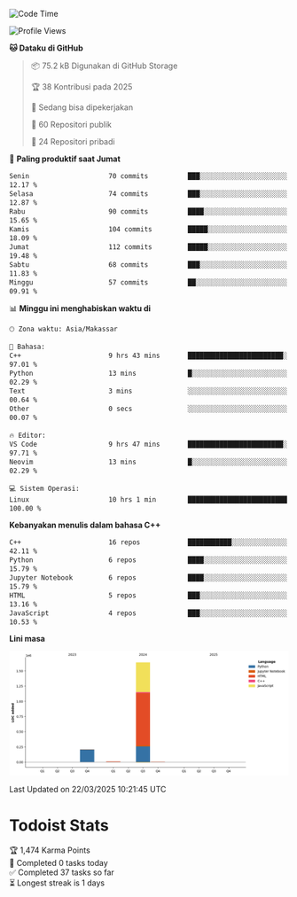 <!--START_SECTION:waka-->
![Code Time](http://img.shields.io/badge/Code%20Time-152%20hrs%2052%20mins-blue)

![Profile Views](http://img.shields.io/badge/Profil%20dilihat-13-blue)

**🐱 Dataku di GitHub** 

> 📦 75.2 kB Digunakan di GitHub Storage 
 > 
> 🏆 38 Kontribusi pada 2025
 > 
> 💼 Sedang bisa dipekerjakan
 > 
> 📜 60 Repositori publik 
 > 
> 🔑 24 Repositori pribadi 
 > 
📅 **Paling produktif saat Jumat** 

```text
Senin                    70 commits          ███░░░░░░░░░░░░░░░░░░░░░░   12.17 % 
Selasa                   74 commits          ███░░░░░░░░░░░░░░░░░░░░░░   12.87 % 
Rabu                     90 commits          ████░░░░░░░░░░░░░░░░░░░░░   15.65 % 
Kamis                    104 commits         █████░░░░░░░░░░░░░░░░░░░░   18.09 % 
Jumat                    112 commits         █████░░░░░░░░░░░░░░░░░░░░   19.48 % 
Sabtu                    68 commits          ███░░░░░░░░░░░░░░░░░░░░░░   11.83 % 
Minggu                   57 commits          ██░░░░░░░░░░░░░░░░░░░░░░░   09.91 % 
```


📊 **Minggu ini menghabiskan waktu di** 

```text
🕑︎ Zona waktu: Asia/Makassar

💬 Bahasa: 
C++                      9 hrs 43 mins       ████████████████████████░   97.01 % 
Python                   13 mins             █░░░░░░░░░░░░░░░░░░░░░░░░   02.29 % 
Text                     3 mins              ░░░░░░░░░░░░░░░░░░░░░░░░░   00.64 % 
Other                    0 secs              ░░░░░░░░░░░░░░░░░░░░░░░░░   00.07 % 

🔥 Editor: 
VS Code                  9 hrs 47 mins       ████████████████████████░   97.71 % 
Neovim                   13 mins             █░░░░░░░░░░░░░░░░░░░░░░░░   02.29 % 

💻 Sistem Operasi: 
Linux                    10 hrs 1 min        █████████████████████████   100.00 % 
```

**Kebanyakan menulis dalam bahasa C++** 

```text
C++                      16 repos            ███████████░░░░░░░░░░░░░░   42.11 % 
Python                   6 repos             ████░░░░░░░░░░░░░░░░░░░░░   15.79 % 
Jupyter Notebook         6 repos             ████░░░░░░░░░░░░░░░░░░░░░   15.79 % 
HTML                     5 repos             ███░░░░░░░░░░░░░░░░░░░░░░   13.16 % 
JavaScript               4 repos             ███░░░░░░░░░░░░░░░░░░░░░░   10.53 % 
```



**Lini masa**

![Lines of Code chart](https://raw.githubusercontent.com/yusuf601/yusuf601/main/assets/bar_graph.png)


 Last Updated on 22/03/2025 10:21:45 UTC
<!--END_SECTION:waka-->
# Todoist Stats

<!-- TODO-IST:START -->
🏆  1,474 Karma Points           
🌸  Completed 0 tasks today           
✅  Completed 37 tasks so far           
⏳  Longest streak is 1 days
<!-- TODO-IST:END -->
